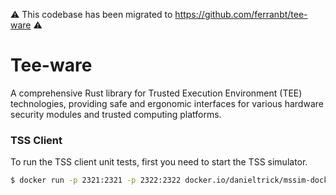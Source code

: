 ⚠️ This codebase has been migrated to https://github.com/ferranbt/tee-ware ⚠️

# Tee-ware

A comprehensive Rust library for Trusted Execution Environment (TEE) technologies, providing safe and ergonomic interfaces for various hardware security modules and trusted computing platforms.

### TSS Client

To run the TSS client unit tests, first you need to start the TSS simulator.

```bash
$ docker run -p 2321:2321 -p 2322:2322 docker.io/danieltrick/mssim-docker:latest
```
